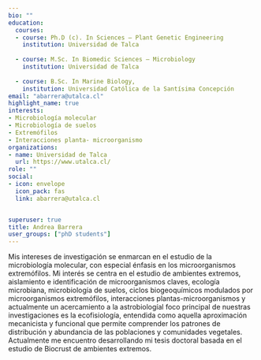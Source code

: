 ```yaml
---
bio: ""
education:
  courses:
  - course: Ph.D (c). In Sciences – Plant Genetic Engineering
    institution: Universidad de Talca
    
  - course: M.Sc. In Biomedic Sciences – Microbiology
    institution: Universidad de Talca
    
  - course: B.Sc. In Marine Biology, 
    institution: Universidad Católica de la Santísima Concepción
email: "abarrera@utalca.cl"
highlight_name: true
interests:
- Microbiología molecular
- Microbiología de suelos
- Extremófilos
- Interacciones planta- microorganismo
organizations:
- name: Universidad de Talca
  url: https://www.utalca.cl/
role: ""
social:
- icon: envelope
  icon_pack: fas
  link: abarrera@utalca.cl


superuser: true
title: Andrea Barrera
user_groups: ["phD students"]
---
```


Mis intereses de investigación se enmarcan en el estudio de la microbiología molecular, con especial énfasis en los microorganismos extremófilos. Mi interés se centra en el estudio de ambientes extremos, aislamiento e identificación de microorganismos claves, ecología microbiana, microbiología de suelos, ciclos biogeoquímicos modulados por microorganismos extremófilos, interacciones plantas-microorganismos y actualmente un acercamiento a la astrobiologíal foco principal de nuestras investigaciones es la ecofisiología, entendida como aquella aproximación mecanicista y funcional que permite comprender los patrones de distribución y abundancia de las poblaciones y comunidades vegetales. Actualmente me encuentro desarrollando mi tesis doctoral basada en el estudio de Biocrust de ambientes extremos.
